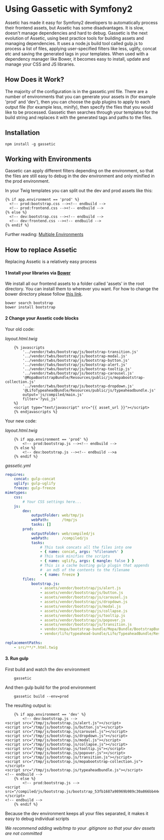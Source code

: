# Using Gassetic with Symfony2

Assetic has made it easy for Symfony2 developers to automatically process their frontend assets, but Assetic has some disadvantages. It is slow, doesn't manage dependencies and hard to debug. Gassetic is the next evolution of Assetic, using best practice tools for building assets and managing dependencies. It uses a node.js build tool called gulp.js to process a list of files, applying user-specified filters like less, uglify, concat etc and saving the generated tags in your templates. When used with a dependency manager like Bower, it becomes easy to install, update and manage your CSS and JS libraries.

## How Does it Work?

The majority of the configuration is in the gassetic.yml file. There are a number of environments that you can generate your assets in (for example 'prod' and 'dev'), then you can choose the gulp plugins to apply to each output file (for example less, minify), then specify the files that you would like to be processed. Gassetic then searches through your templates for the build string and replaces it with the generated tags and paths to the files.

## Installation

```
npm install -g gassetic
```

## Working with Environments

Gassetic can apply different filters depending on the environment, so that the files are still easy to debug in the dev environment and only minified in the prod environment.

In your Twig templates you can split out the dev and prod assets like this:

```twig
{% if app.environment == 'prod' %}
  <!-- prod:bootstrap.css --><!-- endbuild -->
  <!-- prod:frontend.css --><!-- endbuild -->
{% else %}
  <!-- dev:bootstrap.css --><!-- endbuild -->
  <!-- dev:frontend.css --><!-- endbuild -->
{% endif %}
```

Further reading: [Multiple Environments](https://github.com/crossborne/gassetic/blob/master/Resources/doc/MultipleEnvironments.md)

## How to replace Assetic

Replacing Assetic is a relatively easy process

#### 1 Install your libraries via [Bower](http://bower.io/)

We install all our frontend assets to a folder called 'assets' in the root directory. You can install them to wherever you want. For how to change the bower directory please follow [this link](http://stackoverflow.com/questions/14079833/how-to-change-bowers-default-components-folder).

```
bower search bootstrap
bower install bootstrap
```

#### 2 Change your Assetic code blocks

Your old code:

_layout.html.twig_
```twig
    {% javascripts
        '../vendor/twbs/bootstrap/js/bootstrap-transition.js'
        '../vendor/twbs/bootstrap/js/bootstrap-modal.js'
        '../vendor/twbs/bootstrap/js/bootstrap-button.js'
        '../vendor/twbs/bootstrap/js/bootstrap-alert.js'
        '../vendor/twbs/bootstrap/js/bootstrap-tooltip.js'
        '../vendor/twbs/bootstrap/js/bootstrap-carousel.js'
        '@MopaBootstrapBundle/Resources/public/js/mopabootstrap-collection.js'
        '../vendor/twbs/bootstrap/js/bootstrap-dropdown.js'
		'@LifoTypeaheadBundle/Resources/public/js/typeaheadbundle.js'
        output='js/compiled/main.js'
        filter='?yui_js'
    %}
    <script type="text/javascript" src="{{ asset_url }}"></script>
    {% endjavascripts %}
```

Your new code:

_layout.html.twig_
```twig
    {% if app.environment == 'prod' %}
        <!-- prod:bootstrap.js --><!-- endbuild -->
    {% else %}
        <!-- dev:bootstrap.js --><!-- endbuild -->a
    {% endif %}
```

_gassetic.yml_
```yaml
requires:
    concat: gulp-concat
    uglify: gulp-uglify
    freeze: gulp-freeze
mimetypes:
    css:
        # Your CSS settings here...
    js:
        dev:
            outputFolder: web/tmp/js
            webPath:      /tmp/js
            tasks: []
        prod:
            outputFolder: web/compiled/js
            webPath:      /compiled/js
            tasks:
				# This task concats all the files into one
                - { name: concat, args: '%filename%' }
				# This task minifies the scripts
                - { name: uglify, args: { mangle: false } }
				# This is a cache busting gulp plugin that appends
				#  an md5 of the contents to the filename
                - { name: freeze }
        files:
            bootstrap.js:
                - assets/vendor/bootstrap/js/alert.js
                - assets/vendor/bootstrap/js/button.js
                - assets/vendor/bootstrap/js/carousel.js
                - assets/vendor/bootstrap/js/dropdown.js
                - assets/vendor/bootstrap/js/modal.js
                - assets/vendor/bootstrap/js/collapse.js
                - assets/vendor/bootstrap/js/tooltip.js
                - assets/vendor/bootstrap/js/popover.js
                - assets/vendor/bootstrap/js/transition.js
                - vendor/mopa/bootstrap-bundle/Mopa/Bundle/BootstrapBundle/Resources/public/js/mopabootstrap-collection.js
				- vendor/lifo/typeahead-bundle/Lifo/TypeaheadBundle/Resources/public/js/typeaheadbundle.js
				
replacementPaths:
    - src/**/*.html.twig
```

#### 3. Run gulp

First build and watch the dev environment

```
    gassetic
```

And then gulp build for the prod environment

```
    gassetic build --env=prod
```

The resulting output is:

```twig
    {% if app.environment == 'dev' %}
        <!-- dev:bootstrap.js -->
<script src="/tmp/js/bootstrap.js/alert.js"></script>
<script src="/tmp/js/bootstrap.js/button.js"></script>
<script src="/tmp/js/bootstrap.js/carousel.js"></script>
<script src="/tmp/js/bootstrap.js/dropdown.js"></script>
<script src="/tmp/js/bootstrap.js/modal.js"></script>
<script src="/tmp/js/bootstrap.js/collapse.js"></script>
<script src="/tmp/js/bootstrap.js/tooltip.js"></script>
<script src="/tmp/js/bootstrap.js/popover.js"></script>
<script src="/tmp/js/bootstrap.js/transition.js"></script>
<script src="/tmp/js/bootstrap.js/mopabootstrap-collection.js"></script>
<script src="/tmp/js/bootstrap.js/typeaheadbundle.js"></script>
<!-- endbuild -->
    {% else %}
        <!-- prod:bootstrap.js -->
<script src="/compiled/js/bootstrap.js/bootstrap_53fb1687a98969b989c30a866bb44e43567.js"></script>
<!-- endbuild -->
    {% endif %}
```

Because the dev environment keeps all your files separated, it makes it easy to debug individual scripts

*We recommend adding web/tmp to your .gitignore so that your dev assets are not committed*
